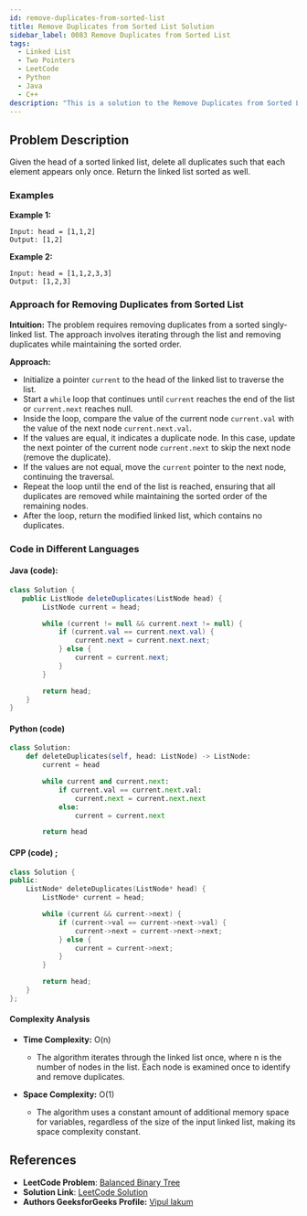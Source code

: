 ```yaml
---
id: remove-duplicates-from-sorted-list
title: Remove Duplicates from Sorted List Solution
sidebar_label: 0083 Remove Duplicates from Sorted List
tags:
  - Linked List
  - Two Pointers
  - LeetCode
  - Python
  - Java
  - C++
description: "This is a solution to the Remove Duplicates from Sorted List problem on LeetCode."
---
```


## Problem Description

Given the head of a sorted linked list, delete all duplicates such that each element appears only once. Return the linked list sorted as well.

### Examples

**Example 1:**
```
Input: head = [1,1,2]
Output: [1,2]
```

**Example 2:**

```
Input: head = [1,1,2,3,3]
Output: [1,2,3]
```

### Approach for Removing Duplicates from Sorted List

**Intuition:**
The problem requires removing duplicates from a sorted singly-linked list. The approach involves iterating through the list and removing duplicates while maintaining the sorted order.

**Approach:**
- Initialize a pointer `current` to the head of the linked list to traverse the list.
- Start a `while` loop that continues until `current` reaches the end of the list or `current.next` reaches null.
- Inside the loop, compare the value of the current node `current.val` with the value of the next node `current.next.val`.
- If the values are equal, it indicates a duplicate node. In this case, update the next pointer of the current node `current.next` to skip the next node (remove the duplicate).
- If the values are not equal, move the `current` pointer to the next node, continuing the traversal.
- Repeat the loop until the end of the list is reached, ensuring that all duplicates are removed while maintaining the sorted order of the remaining nodes.
- After the loop, return the modified linked list, which contains no duplicates.


### Code in Different Languages

#### Java (code):

```java
class Solution {
   public ListNode deleteDuplicates(ListNode head) {
        ListNode current = head;

        while (current != null && current.next != null) {
            if (current.val == current.next.val) {
                current.next = current.next.next;
            } else {
                current = current.next;
            }
        }

        return head;
    }
}
```

#### Python (code) 

```python
class Solution:
    def deleteDuplicates(self, head: ListNode) -> ListNode:
        current = head

        while current and current.next:
            if current.val == current.next.val:
                current.next = current.next.next
            else:
                current = current.next

        return head
```

#### CPP (code) ;

```cpp
class Solution {
public:
    ListNode* deleteDuplicates(ListNode* head) {
        ListNode* current = head;

        while (current && current->next) {
            if (current->val == current->next->val) {
                current->next = current->next->next;
            } else {
                current = current->next;
            }
        }

        return head;
    }
};
```

#### Complexity Analysis

- **Time Complexity:** O(n)

  - The algorithm iterates through the linked list once, where n is the number of nodes in the list. Each node is examined once to identify and remove duplicates.

- **Space Complexity:** O(1)
  - The algorithm uses a constant amount of additional memory space for variables, regardless of the size of the input linked list, making its space complexity constant.

## References

- **LeetCode Problem**: [Balanced Binary Tree](https://leetcode.com/problems/balanced-binary-tree/)
- **Solution Link**: [LeetCode Solution](https://leetcode.com/problems/balanced-binary-tree/solution/)
- **Authors GeeksforGeeks Profile:** [Vipul lakum](https://leetcode.com/u/vipul_lakum_02/)
